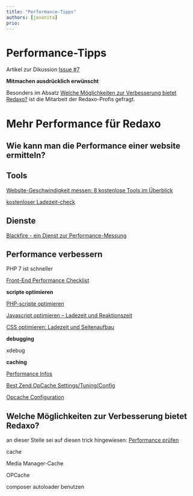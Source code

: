 ```yaml
---
title: "Performance-Tipps"
authors: [javanita]
prio:
---
```


# Performance-Tipps 

Artikel zur Dikussion
[Issue #7](https://github.com/FriendsOfREDAXO/tricks/issues/7#issuecomment-403207741)

**Mitmachen ausdrücklich erwünscht**

Besonders im Absatz [Welche Möglichkeiten zur Verbesserung bietet Redaxo?](#rex) ist die Mitarbeit der Redaxo-Profis gefragt.

# Mehr Performance für Redaxo


## Wie kann man die Performance einer website ermitteln?

## Tools

[Website-Geschwindigkeit messen: 8 kostenlose Tools im Überblick](https://t3n.de/news/webseiten-ladezeiten-optimieren-497235/)

[kostenloser Ladezeit-check](https://www.uptrends.com/de/tools/website-ladezeit-check)

## Dienste 

[Blackfire - ein Dienst zur Performance-Messung](https://blackfire.io/)


## Performance verbessern

PHP 7 ist schneller

[Front-End Performance Checklist](https://github.com/thedaviddias/Front-End-Performance-Checklist/blob/master/README.md)

**scripte optimieren**

[PHP-scripte optimieren](http://floern.com/webscripting/geschwindigkeit-von-php-scripts-optimieren)

[Javascript optimieren – Ladezeit und Reaktionszeit](https://www.mediaevent.de/javascript/performance.html#main)

[CSS optimieren: Ladezeit und Seitenaufbau](https://www.mediaevent.de/css/effizienz.html)

**debugging**

xdebug 

**caching**

[Performance Infos](http://symfony.com/doc/current/performance.html#optimizing-all-the-files-used-by-symfony)

[Best Zend OpCache Settings/Tuning/Config](https://www.scalingphpbook.com/blog/2014/02/14/best-zend-opcache-settings.html)

[Opcache Configuration](https://tideways.io/profiler/blog/fine-tune-your-opcache-configuration-to-avoid-caching-suprises)


<a name="rex"></a>
## Welche Möglichkeiten zur Verbesserung bietet Redaxo?

an dieser Stelle sei auf diesen trick hingewiesen:
[Performance prüfen](https://github.com/FriendsOfREDAXO/tricks/blob/master/_docs/snippets/performance_pruefen.md)

cache

Media Manager-Cache

OPCache

composer autoloader benutzen








